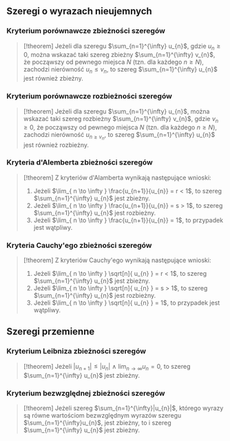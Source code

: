 ## Szeregi o wyrazach nieujemnych
### Kryterium porównawcze zbieżności szeregów
> [!theorem]
Jeżeli dla szeregu $\sum_{n=1}^{\infty} u_{n}$, gdzie $u_{n}\geq 0$, można wskazać taki szereg zbieżny $\sum_{n=1}^{\infty} v_{n}$, że począwszy od pewnego miejsca $N$ (tzn. dla każdego $n\geq N$), zachodzi nierówność $u_{n} \leq v_{n}$, to szereg $\sum_{n=1}^{\infty} u_{n}$ jest również zbieżny.

### Kryterium porównawcze rozbieżności szeregów
> [!theorem]
Jeżeli dla szeregu $\sum_{n=1}^{\infty} u_{n}$, można wskazać taki szereg rozbieżny $\sum_{n=1}^{\infty} v_{n}$, gdzie $v_{n} \geq 0$, że począwszy od pewnego miejsca $N$ (tzn. dla każdego $n\geq N$), zachodzi nierówność $u_{n \geq v_{n}}$, to szereg $\sum_{n=1}^{\infty} u_{n}$ jest również rozbieżny.

### Kryteria d'Alemberta zbieżności szeregów
> [!theorem] Z kryteriów d'Alamberta wynikają następujące wnioski:
> 1. Jeżeli $\lim_{ n \to \infty } \frac{u_{n+1}}{u_{n}} = r < 1$, to szereg $\sum_{n=1}^{\infty} u_{n}$ jest zbieżny.
> 2.  Jeżeli $\lim_{ n \to \infty } \frac{u_{n+1}}{u_{n}} = s > 1$, to szereg $\sum_{n=1}^{\infty} u_{n}$ jest rozbieżny.
>3.  Jeżeli $\lim_{ n \to \infty } \frac{u_{n+1}}{u_{n}} = 1$, to przypadek jest wątpliwy.

### Kryteria Cauchy'ego zbieżności szeregów
> [!theorem] Z kryteriów Cauchy'ego wynikają następujące wnioski:
> 1. Jeżeli $\lim_{ n \to \infty } \sqrt[n]{ u_{n} } = r < 1$, to szereg $\sum_{n=1}^{\infty} u_{n}$ jest zbieżny.
> 2.  Jeżeli $\lim_{ n \to \infty } \sqrt[n]{ u_{n} } = s > 1$, to szereg $\sum_{n=1}^{\infty} u_{n}$ jest rozbieżny.
>3.  Jeżeli $\lim_{ n \to \infty } \sqrt[n]{ u_{n} } = 1$, to przypadek jest wątpliwy.

## Szeregi przemienne
### Kryterium Leibniza zbieżności szeregów
>[!theorem]
Jeżeli $|u_{n+1}| \leq |u_{n}| \ \wedge \ \lim_{ n \to \infty } u_{n}=0$, to szereg $\sum_{n=1}^{\infty} u_{n}$ jest zbieżny.

### Kryterium bezwzględnej zbieżności szeregów
>[!theorem]
>Jeżeli szereg $\sum_{n=1}^{\infty}|u_{n}|$, którego wyrazy są równe wartościom bezwzględnym wyrazów szeregu $\sum_{n=1}^{\infty}u_{n}$, jest zbieżny, to i szereg $\sum_{n=1}^{\infty} u_{n}$ jest zbieżny.


